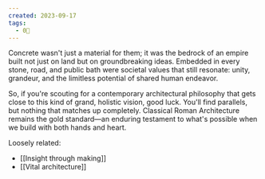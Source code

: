 ```yaml
---
created: 2023-09-17
tags:
  - 0🌲
---
```



Concrete wasn't just a material for them; it was the bedrock of an empire built not just on land but on groundbreaking ideas. Embedded in every stone, road, and public bath were societal values that still resonate: unity, grandeur, and the limitless potential of shared human endeavor.

So, if you're scouting for a contemporary architectural philosophy that gets close to this kind of grand, holistic vision, good luck. You'll find parallels, but nothing that matches up completely. Classical Roman Architecture remains the gold standard—an enduring testament to what's possible when we build with both hands and heart.


Loosely related: 
- [[Insight through making]]
- [[Vital architecture]]